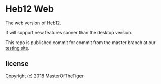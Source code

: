 # Heb12 Web
The web version of Heb12.

It will support new features sooner than the desktop version.

This repo is published commit for commit from the master branch at our [testing site](http://mott.10host.com/heb12).


## license
Copyright (c) 2018 MasterOfTheTiger 





